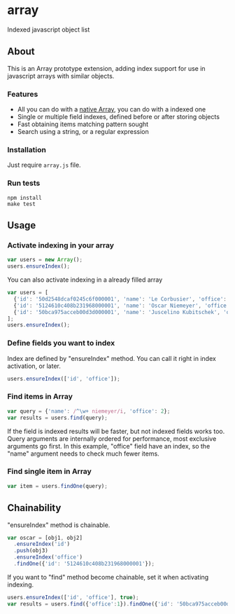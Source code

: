 # array
Indexed javascript object list

## About
This is an Array prototype extension, adding index support for use in javascript arrays with similar objects.

### Features
* All you can do with a [native Array](http://www.w3schools.com/jsref/jsref_obj_array.asp "Array methods"), you can do with a indexed one
* Single or multiple field indexes, defined before or after storing objects
* Fast obtaining items matching pattern sought
* Search using a string, or a regular expression

### Installation
Just require ```array.js``` file.

### Run tests
```
npm install
make test
```

## Usage

### Activate indexing in your array
```js
var users = new Array();
users.ensureIndex();
```
You can also activate indexing in a already filled array
```js
var users = [
  {'id': '50d2548dcaf0245c6f000001', 'name': 'Le Corbusier', 'office': 1},
  {'id': '5124610c408b231968000001', 'name': 'Oscar Niemeyer', 'office': 2},
  {'id': '50bca975acceb00d3d000001', 'name': 'Juscelino Kubitschek', 'office': 1}
];
users.ensureIndex();
```

### Define fields you want to index
Index are defined by "ensureIndex" method. You can call it right in index activation, or later.
```js
users.ensureIndex(['id', 'office']);
```

### Find items in Array
```js
var query = {'name': /^\w+ niemeyer/i, 'office': 2};
var results = users.find(query);
```
If the field is indexed results will be faster, but not indexed fields works too.
Query arguments are internally ordered for performance, most exclusive arguments go first.
In this example, "office" field have an index, so the "name" argument needs to check much fewer items.

### Find single item in Array
```js
var item = users.findOne(query);
```

## Chainability
"ensureIndex" method is chainable.
```js
var oscar = [obj1, obj2]
  .ensureIndex('id')
  .push(obj3)
  .ensureIndex('office')
  .findOne({'id': '5124610c408b231968000001'});
```
If you want to "find" method become chainable, set it when activating indexing.
```js
users.ensureIndex(['id', 'office'], true);
var results = users.find({'office':1}).findOne({'id': '50bca975acceb00d3d000001'});
```